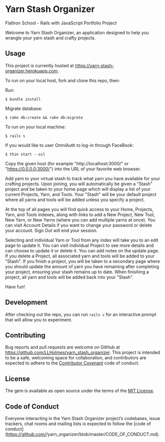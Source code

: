 # Yarn Stash Organizer

FlatIron School - Rails with JavaScript Portfolio Project

Welcome to Yarn Stash Organizer, an application designed to help you wrangle your yarn stash and crafty projects.

## Usage
This project is currently hosted at https://yarn-stash-organizer.herokuapp.com.

To run on your local host, fork and clone this repo, then:

Run:
```
$ bundle install
```

Migrate database:
```
$ rake db:create && rake db:migrate
```

To run on your local machine:
```
$ rails s
```

If you would like to user OmniAuth to log-in through FaceBook:
```
$ thin start --ssl
```

Copy the given host (for example "http://localhost:3000/" or "https://0.0.0.0:3000/") into the URL of your favorite web browser.


Add yarn to your virtual stash to track what yarn you have available for your crafting projects.  Upon joining, you will automatically be given a "Stash" project and be taken to your home page which will display a list of your current Projects, Yarn, and Tools.  Your "Stash" will be your default project where all yarns and tools will be added unless you specify a project.

At the top of all pages you will find quick access to your Home, Projects, Yarn, and Tools indexes, along with links to add a New Project, New Tool, New Yarn, or New Yarns (where you can add multiple yarns at once).  You can visit Account Details if you want to change your password or delete your account. Sign Out will end your session.

Selecting and individual Yarn or Tool from any index will take you to an edit page to update it. You can visit individual Project to see more details and can choose to update it or delete it.  You can add notes on the update page. If you delete a Project, all associated yarn and tools will be added to your "Stash".  If you finish a project, you will be taken to a secondary page where you should update the amount of yarn you have remaining after completing your project, ensuring your stash remains up to date.  When finishing a project, all yarn and tools will be added back into your "Stash".

Have fun!

## Development

After checking out the repo, you can run `rails c` for an interactive prompt that will allow you to experiment.

## Contributing

Bug reports and pull requests are welcome on GitHub at https://github.com/LLHolmes/yarn_stash_organizer. This project is intended to be a safe, welcoming space for collaboration, and contributors are expected to adhere to the [Contributor Covenant](http://contributor-covenant.org) code of conduct.

## License

The gem is available as open source under the terms of the [MIT License](https://opensource.org/licenses/MIT).

## Code of Conduct

Everyone interacting in the Yarn Stash Organizer project’s codebases, issue trackers, chat rooms and mailing lists is expected to follow the [code of conduct](https://github.com/<github username>/yarn_organizer/blob/master/CODE_OF_CONDUCT.md).
